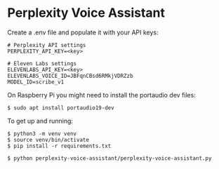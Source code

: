 # Perplexity Voice Assistant #

Create a .env file and populate it with your API keys:

```
# Perplexity API settings
PERPLEXITY_API_KEY=<key>

# Eleven Labs settings
ELEVENLABS_API_KEY=<key>
ELEVENLABS_VOICE_ID=JBFqnCBsd6RMkjVDRZzb
MODEL_ID=scribe_v1
```

On Raspberry Pi you might need to install the portaudio dev files:

```$ sudo apt install portaudio19-dev```

To get up and running:

```
$ python3 -m venv venv
$ source venv/bin/activate
$ pip install -r requirements.txt

$ python perplexity-voice-assistant/perplexity-voice-assistant.py
```